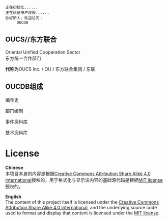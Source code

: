     正在初始化......
    正在验证用户权限......
    你好新人，欢迎访问：
         OUCDB


## OUCS//东方联合
Oriental Unified Cooperation Sector  
东方统一合作部门

**代称为**OUCS Inc. / OU / 东方联合集团 / 东联 

## OUCDB组成
编年史

部门编制

事件资料库

技术资料库


# License

**Chinese**  
本项目本身的内容是根据[Creative Commons Attribution Share Alike 4.0 International](https://choosealicense.com/licenses/cc-by-sa-4.0/)授权的，用于格式化与显示该内容的基础源代码是根据[MIT license](LICENSE.md)授权的。

**English**  
The content of this project itself is licensed under the [Creative Commons Attribution Share Alike 4.0 International](https://choosealicense.com/licenses/cc-by-sa-4.0/), and the underlying source code used to format and display that content is licensed under the [MIT license](LICENSE.md).
